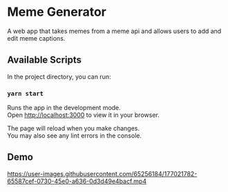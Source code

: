 # Meme Generator

A web app that takes memes from a meme api and allows users to add and edit meme captions.

## Available Scripts

In the project directory, you can run:

### `yarn start`

Runs the app in the development mode.\
Open [http://localhost:3000](http://localhost:3000) to view it in your browser.

The page will reload when you make changes.\
You may also see any lint errors in the console.

## Demo
https://user-images.githubusercontent.com/65256184/177021782-65587cef-0730-45e0-a636-0d3d49e4bacf.mp4

